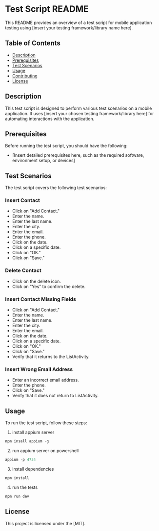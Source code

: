 # Test Script README

This README provides an overview of a test script for mobile application testing using [insert your testing framework/library name here].

## Table of Contents

- [Description](#description)
- [Prerequisites](#prerequisites)
- [Test Scenarios](#test-scenarios)
- [Usage](#usage)
- [Contributing](#contributing)
- [License](#license)

## Description

This test script is designed to perform various test scenarios on a mobile application. It uses [insert your chosen testing framework/library here] for automating interactions with the application.

## Prerequisites

Before running the test script, you should have the following:

- [Insert detailed prerequisites here, such as the required software, environment setup, or devices]

## Test Scenarios

The test script covers the following test scenarios:

### Insert Contact

- Click on "Add Contact."
- Enter the name.
- Enter the last name.
- Enter the city.
- Enter the email.
- Enter the phone.
- Click on the date.
- Click on a specific date.
- Click on "OK."
- Click on "Save."

### Delete Contact

- Click on the delete icon.
- Click on "Yes" to confirm the delete.

### Insert Contact Missing Fields

- Click on "Add Contact."
- Enter the name.
- Enter the last name.
- Enter the city.
- Enter the email.
- Click on the date.
- Click on a specific date.
- Click on "OK."
- Click on "Save."
- Verify that it returns to the ListActivity.

### Insert Wrong Email Address

- Enter an incorrect email address.
- Enter the phone.
- Click on "Save."
- Verify that it does not return to ListActivity.

## Usage

To run the test script, follow these steps:

1. install appium server
```javascript
npm insall appium -g
```
2. run appium server on powershell
```javascript
appium -p 4724
```
3. install dependencies
```javascript
npm install
```
4. run the tests
```javascript
npm run dev
```


## License

This project is licensed under the [MIT].
